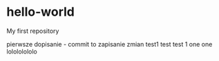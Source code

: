 # hello-world
My first repository 


pierwsze dopisanie - commit to zapisanie zmian 
test1 test test 1 one one lolololololo
